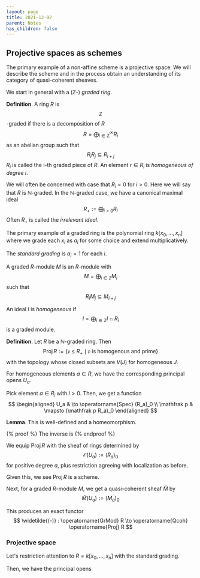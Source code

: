 ```yaml
---
layout: page
title: 2021-12-02
parent: Notes
has_children: false
---
```


## Projective spaces as schemes

The primary example of a non-affine scheme is 
a projective space. We will describe the scheme 
and in the process obtain an understanding of its 
category of quasi-coherent sheaves. 

We start in general with a ($\mathbb{Z}$-) 
_graded ring_. 

**Definition**. A ring $R$ is $$\mathbb{Z}$$-graded 
if there is a decomposition of $R$ 
$$
R = \bigoplus_{i \in \mathbb{Z}}^{\infty} R_i
$$
as an abelian group such that 
$$
R_i R_j \subseteq R_{i+j}
$$
$R_i$ is called the i-th graded piece of $R$. An 
element $r \in R_i$ is _homogeneous of degree i_. 

We will often be concerned with case that $R_i = 0$ 
for $i > 0$. Here we will say that $R$ is 
$\mathbb{N}$-graded. In the $\mathbb{N}$-graded case, 
we have a canonical maximal ideal 
$$
R_+ := \bigoplus_{i > 0} R_i
$$
Often $R_+$ is called the _irrelevant ideal_. 

The primary example of a graded ring is the polynomial ring 
$k[x_0,\ldots,x_n]$ where we grade each $x_i$ 
as $a_i$ for some choice and extend multiplicatively.

The _standard grading_ is $a_i = 1$ for each $i$. 

A graded $R$-module $M$ is an $R$-module with 
$$
M = \bigoplus_{i \in \mathbb{Z}} M_i
$$
such that 
$$
R_i M_j \subseteq M_{i+j}
$$

An ideal $I$ is _homogeneous_ if 
$$
I = \bigoplus_{i \in \mathbb{Z}} I \cap R_i 
$$
is a graded module. 

**Definition**. Let $R$ be a $\mathbb{N}$-graded 
ring. Then 
$$
\operatorname{Proj} R := 
\lbrace \mathfrak p \lneq R_+ \mid 
\mathfrak{p} \text{ is homogenous and prime} \rbrace 
$$
with the topology whose closed subsets are $V(J)$ 
for homogeneous $J$. 

For homogeneous elements $a \in R$, we have the 
corresponding principal opens $U_a$. 

Pick element $a \in R_i$ with $i > 0$. Then, we 
get a function 
$$
\begin{aligned}
U_a & \to \operatorname{Spec} (R_a)_0 \\
\mathfrak p & \mapsto (\mathfrak p R_a)_0 
\end{aligned}
$$

**Lemma**. This is well-defined and a homeomorphism. 

{% proof %}
The inverse is 
{% endproof %}

We equip $\operatorname{Proj} R$ with the sheaf of rings 
determined by 
$$
\mathcal O(U_a) := (R_a)_0 
$$
for positive degree $a$, plus restriction agreeing with 
localization as before. 

Given this, we see $\operatorname{Proj} R$ is a scheme. 

Next, for a graded $R$-module $M$, we get a quasi-coherent 
sheaf $\widetilde{M}$ by 
$$
\widetilde{M}(U_a) := (M_a)_0
$$

This produces an exact functor 
$$
\widetilde{(-)} : \operatorname{GrMod} R \to 
\operatorname{Qcoh} \operatorname{Proj} R
$$

### Projective space

Let's restriction attention to $R = k[x_0,\ldots,x_n]$ 
with the standard grading. 

Then, we have the principal opens 


